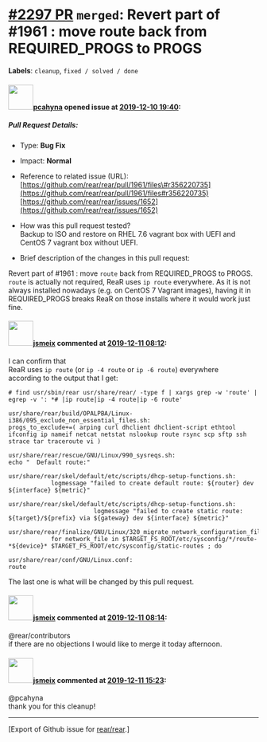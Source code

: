 [\#2297 PR](https://github.com/rear/rear/pull/2297) `merged`: Revert part of \#1961 : move route back from REQUIRED\_PROGS to PROGS
===================================================================================================================================

**Labels**: `cleanup`, `fixed / solved / done`

#### <img src="https://avatars.githubusercontent.com/u/26300485?u=9105d243bc9f7ade463a3e52e8dd13fa67837158&v=4" width="50">[pcahyna](https://github.com/pcahyna) opened issue at [2019-12-10 19:40](https://github.com/rear/rear/pull/2297):

##### Pull Request Details:

-   Type: **Bug Fix**

-   Impact: **Normal**

-   Reference to related issue (URL):  
    [https://github.com/rear/rear/pull/1961/files\#r356220735](https://github.com/rear/rear/pull/1961/files#r356220735)  
    [https://github.com/rear/rear/issues/1652](https://github.com/rear/rear/issues/1652)

-   How was this pull request tested?  
    Backup to ISO and restore on RHEL 7.6 vagrant box with UEFI and
    CentOS 7 vagrant box without UEFI.

-   Brief description of the changes in this pull request:

Revert part of \#1961 : move `route` back from REQUIRED\_PROGS to PROGS.
`route` is actually not required, ReaR uses `ip route` everywhere. As it
is not always installed nowadays (e.g. on CentOS 7 Vagrant images),
having it in REQUIRED\_PROGS breaks ReaR on those installs where it
would work just fine.

#### <img src="https://avatars.githubusercontent.com/u/1788608?u=925fc54e2ce01551392622446ece427f51e2f0ce&v=4" width="50">[jsmeix](https://github.com/jsmeix) commented at [2019-12-11 08:12](https://github.com/rear/rear/pull/2297#issuecomment-564427706):

I can confirm that  
ReaR uses `ip route` (or `ip -4 route` or `ip -6 route`) everywhere  
according to the output that I get:

    # find usr/sbin/rear usr/share/rear/ -type f | xargs grep -w 'route' | egrep -v ': *# |ip route|ip -4 route|ip -6 route'

    usr/share/rear/build/OPALPBA/Linux-i386/095_exclude_non_essential_files.sh:
    progs_to_exclude+=( arping curl dhclient dhclient-script ethtool ifconfig ip nameif netcat netstat nslookup route rsync scp sftp ssh strace tar traceroute vi )

    usr/share/rear/rescue/GNU/Linux/990_sysreqs.sh:
    echo "  Default route:"

    usr/share/rear/skel/default/etc/scripts/dhcp-setup-functions.sh:
                logmessage "failed to create default route: ${router} dev ${interface} ${metric}"

    usr/share/rear/skel/default/etc/scripts/dhcp-setup-functions.sh:
                            logmessage "failed to create static route: ${target}/${prefix} via ${gateway} dev ${interface} ${metric}"

    usr/share/rear/finalize/GNU/Linux/320_migrate_network_configuration_files.sh:
                for network_file in $TARGET_FS_ROOT/etc/sysconfig/*/route-*${device}* $TARGET_FS_ROOT/etc/sysconfig/static-routes ; do

    usr/share/rear/conf/GNU/Linux.conf:
    route

The last one is what will be changed by this pull request.

#### <img src="https://avatars.githubusercontent.com/u/1788608?u=925fc54e2ce01551392622446ece427f51e2f0ce&v=4" width="50">[jsmeix](https://github.com/jsmeix) commented at [2019-12-11 08:14](https://github.com/rear/rear/pull/2297#issuecomment-564428347):

@rear/contributors  
if there are no objections I would like to merge it today afternoon.

#### <img src="https://avatars.githubusercontent.com/u/1788608?u=925fc54e2ce01551392622446ece427f51e2f0ce&v=4" width="50">[jsmeix](https://github.com/jsmeix) commented at [2019-12-11 15:23](https://github.com/rear/rear/pull/2297#issuecomment-564594205):

@pcahyna  
thank you for this cleanup!

------------------------------------------------------------------------

\[Export of Github issue for
[rear/rear](https://github.com/rear/rear).\]
